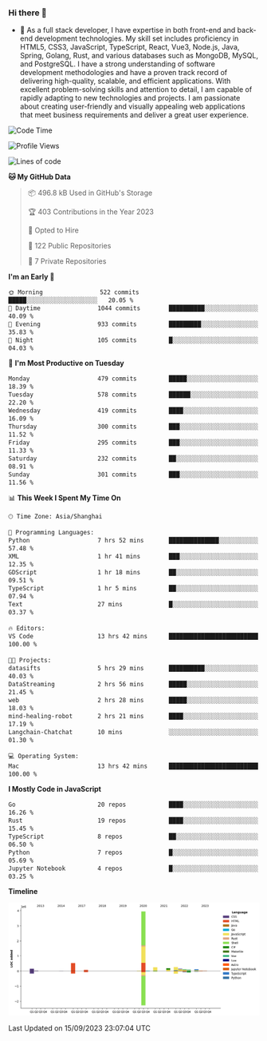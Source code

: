 ### Hi there 👋

- 🌱 As a full stack developer, I have expertise in both front-end and back-end development technologies. My skill set includes proficiency in HTML5, CSS3, JavaScript, TypeScript, React, Vue3, Node.js, Java, Spring, Golang, Rust, and various databases such as MongoDB, MySQL, and PostgreSQL. I have a strong understanding of software development methodologies and have a proven track record of delivering high-quality, scalable, and efficient applications. With excellent problem-solving skills and attention to detail, I am capable of rapidly adapting to new technologies and projects. I am passionate about creating user-friendly and visually appealing web applications that meet business requirements and deliver a great user experience.

<!--START_SECTION:waka-->
![Code Time](http://img.shields.io/badge/Code%20Time-1%2C145%20hrs%2017%20mins-blue)

![Profile Views](http://img.shields.io/badge/Profile%20Views-7-blue)

![Lines of code](https://img.shields.io/badge/From%20Hello%20World%20I%27ve%20Written-6.0%20million%20lines%20of%20code-blue)

**🐱 My GitHub Data** 

> 📦 496.8 kB Used in GitHub's Storage 
 > 
> 🏆 403 Contributions in the Year 2023
 > 
> 💼 Opted to Hire
 > 
> 📜 122 Public Repositories 
 > 
> 🔑 7 Private Repositories 
 > 
**I'm an Early 🐤** 

```text
🌞 Morning                522 commits         █████░░░░░░░░░░░░░░░░░░░░   20.05 % 
🌆 Daytime                1044 commits        ██████████░░░░░░░░░░░░░░░   40.09 % 
🌃 Evening                933 commits         █████████░░░░░░░░░░░░░░░░   35.83 % 
🌙 Night                  105 commits         █░░░░░░░░░░░░░░░░░░░░░░░░   04.03 % 
```
📅 **I'm Most Productive on Tuesday** 

```text
Monday                   479 commits         █████░░░░░░░░░░░░░░░░░░░░   18.39 % 
Tuesday                  578 commits         ██████░░░░░░░░░░░░░░░░░░░   22.20 % 
Wednesday                419 commits         ████░░░░░░░░░░░░░░░░░░░░░   16.09 % 
Thursday                 300 commits         ███░░░░░░░░░░░░░░░░░░░░░░   11.52 % 
Friday                   295 commits         ███░░░░░░░░░░░░░░░░░░░░░░   11.33 % 
Saturday                 232 commits         ██░░░░░░░░░░░░░░░░░░░░░░░   08.91 % 
Sunday                   301 commits         ███░░░░░░░░░░░░░░░░░░░░░░   11.56 % 
```


📊 **This Week I Spent My Time On** 

```text
🕑︎ Time Zone: Asia/Shanghai

💬 Programming Languages: 
Python                   7 hrs 52 mins       ██████████████░░░░░░░░░░░   57.48 % 
XML                      1 hr 41 mins        ███░░░░░░░░░░░░░░░░░░░░░░   12.35 % 
GDScript                 1 hr 18 mins        ██░░░░░░░░░░░░░░░░░░░░░░░   09.51 % 
TypeScript               1 hr 5 mins         ██░░░░░░░░░░░░░░░░░░░░░░░   07.94 % 
Text                     27 mins             █░░░░░░░░░░░░░░░░░░░░░░░░   03.37 % 

🔥 Editors: 
VS Code                  13 hrs 42 mins      █████████████████████████   100.00 % 

🐱‍💻 Projects: 
datasifts                5 hrs 29 mins       ██████████░░░░░░░░░░░░░░░   40.03 % 
DataStreaming            2 hrs 56 mins       █████░░░░░░░░░░░░░░░░░░░░   21.45 % 
web                      2 hrs 28 mins       █████░░░░░░░░░░░░░░░░░░░░   18.03 % 
mind-healing-robot       2 hrs 21 mins       ████░░░░░░░░░░░░░░░░░░░░░   17.19 % 
Langchain-Chatchat       10 mins             ░░░░░░░░░░░░░░░░░░░░░░░░░   01.30 % 

💻 Operating System: 
Mac                      13 hrs 42 mins      █████████████████████████   100.00 % 
```

**I Mostly Code in JavaScript** 

```text
Go                       20 repos            ████░░░░░░░░░░░░░░░░░░░░░   16.26 % 
Rust                     19 repos            ████░░░░░░░░░░░░░░░░░░░░░   15.45 % 
TypeScript               8 repos             ██░░░░░░░░░░░░░░░░░░░░░░░   06.50 % 
Python                   7 repos             █░░░░░░░░░░░░░░░░░░░░░░░░   05.69 % 
Jupyter Notebook         4 repos             █░░░░░░░░░░░░░░░░░░░░░░░░   03.25 % 
```



**Timeline**

![Lines of Code chart](https://raw.githubusercontent.com/elton/elton/main/assets/bar_graph.png)


 Last Updated on 15/09/2023 23:07:04 UTC
<!--END_SECTION:waka-->

<!--
**elton/elton** is a ✨ _special_ ✨ repository because its `README.md` (this file) appears on your GitHub profile.

Here are some ideas to get you started:

- 🔭 I’m currently working on ...
- 🌱 I’m currently learning ...
- 👯 I’m looking to collaborate on ...
- 🤔 I’m looking for help with ...
- 💬 Ask me about ...
- 📫 How to reach me: ...
- 😄 Pronouns: ...
- ⚡ Fun fact: ...
-->
